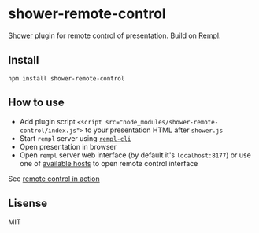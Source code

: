 # shower-remote-control

[Shower](https://github.com/shower/shower) plugin for remote control of presentation. Build on [Rempl](https://github.com/rempl/rempl).

## Install

```
npm install shower-remote-control
```

## How to use

- Add plugin script `<script src="node_modules/shower-remote-control/index.js">` to your presentation HTML after `shower.js`
- Start `rempl` server using [`rempl-cli`](https://github.com/rempl/rempl-cli)
- Open presentation in browser
- Open `rempl` server web interface (by default it's `localhost:8177`) or use one of [available hosts](https://github.com/rempl/rempl#host) to open remote control interface

See [remote control in action](https://youtu.be/So_81loUFx0)

## Lisense

MIT
